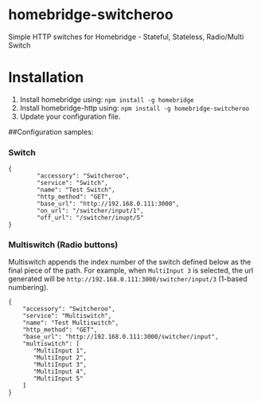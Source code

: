 # homebridge-switcheroo

Simple HTTP switches for Homebridge - Stateful, Stateless, Radio/Multi Switch

# Installation

1. Install homebridge using: `npm install -g homebridge`
2. Install homebridge-http using: `npm install -g homebridge-switcheroo`
3. Update your configuration file. 

##Configuration samples:

### Switch
```
{
        "accessory": "Switcheroo",
        "service": "Switch",
        "name": "Test Switch",
        "http_method": "GET",
        "base_url": "http://192.168.0.111:3000",
        "on_url": "/switcher/input/1",
        "off_url": "/switcher/inupt/5"
}
```


### Multiswitch (Radio buttons)
Multiswitch appends the index number of the switch defined below as the final piece of the path. For example, when `MultiInput 3` is selected, the url generated will be `http://192.168.0.111:3000/switcher/input/3` (1-based numbering). 
```
{
    "accessory": "Switcheroo",
    "service": "Multiswitch",
    "name": "Test Multiswitch",
    "http_method": "GET",
    "base_url": "http://192.168.0.111:3000/switcher/input",
    "multiswitch": [
       "MultiInput 1",
       "MultiInput 2",
       "MultiInput 3",
       "MultiInput 4",
       "MultiInput 5"
    ]
}
 ```